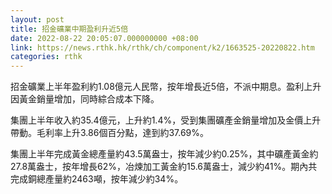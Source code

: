```yaml
---
layout: post
title: 招金礦業中期盈利升近5倍
date: 2022-08-22 20:05:07.000000000 +08:00
link: https://news.rthk.hk/rthk/ch/component/k2/1663525-20220822.htm
categories: rthk
---
```


招金礦業上半年盈利約1.08億元人民幣，按年增長近5倍，不派中期息。盈利上升因黃金銷量增加，同時綜合成本下降。

集團上半年收入約35.4億元，上升約1.4%，受到集團礦產金銷量增加及金價上升帶動。毛利率上升3.86個百分點，達到約37.69%。

集團上半年完成黃金總產量約43.5萬盎士，按年減少約0.25%，其中礦產黃金約27.8萬盎士，按年增長62%，冶煉加工黃金約15.6萬盎士，減少約41%。期內共完成銅總產量約2463噸，按年減少約34%。
